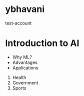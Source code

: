 # ybhavani
test-account

# Introduction to AI

- Why ML?
- Advantages
- Applications

1. Health
2. Government
3. Sports
